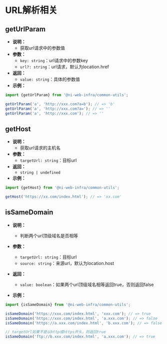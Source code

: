 # URL解析相关

## getUrlParam

- **说明：**
  - 获取url请求中的参数值
- **参数：**
  - `key: string`：url请求中的参数key
  - `url?: string`：url请求，默认为location.href
- **返回：**
  - `value: string`：具体的参数值
- **示例：**

```js
import {getUrlParam} from '@ni-web-infra/common-utils';

getUrlParam('a', 'http://xxx.com?a=b'); // => 'b'
getUrlParam('a', 'http://xxx.com?a='); // => ''
getUrlParam('a', 'http://xxx.com'); // => ''
```

## getHost

- **说明：**
  - 获取url请求的主机名
- **参数：**
  - `targetUrl: string`：目标url
- **返回：**
  - `string | undefined`
- **示例：**

```js
import {getHost} from '@ni-web-infra/common-utils';

getHost('https://xx.com/index.html'); // => 'xx.com'
```

## isSameDomain

- **说明：**
  - 判断两个url顶级域名是否相等
- **参数：**
  - `targetUrl: string`：目标url
  - `source: string`：来源url，默认为location.host
- **返回：**
  - `value: boolean`：如果两个url顶级域名相等返回true，否则返回false

- **示例：**

```js
import {isSameDomain} from '@ni-web-infra/common-utils';

isSameDomain('https://xxx.com/index.html', 'xxx.com'); // => true
isSameDomain('https://xxx.com/index.html', 'a.xxx.com'); // => false
isSameDomain('https://a.xxx.com/index.html', 'b.xxx.com'); // => false

// targetUrl如果不是以http或https开头，则返回true
isSameDomain('ftp://b.xxx.com/index.html', 'a.xxx.com'); // => true
```
